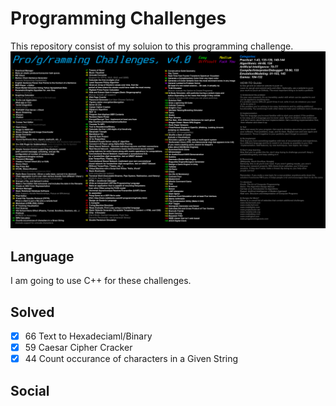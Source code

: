 # Programming Challenges

This repository consist of my soluion to this programming challenge.
![challenges](challenges.png)

## Language

I am going to use C++ for these challenges.

## Solved

-   [x] 66 Text to Hexadeciaml/Binary
-   [x] 59 Caesar Cipher Cracker
-   [x] 44 Count occurance of characters in a Given String

## Social
